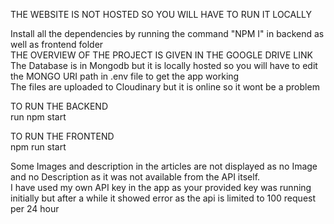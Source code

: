 THE WEBSITE IS NOT HOSTED SO YOU WILL HAVE TO RUN IT LOCALLY

Install all the dependencies by running the command  "NPM I" in backend as well as frontend folder<br>
THE OVERVIEW OF THE PROJECT IS GIVEN IN THE GOOGLE DRIVE LINK<br>
The Database is in Mongodb but it is locally hosted so you will have to edit the MONGO URI path in .env file to get the app working<br>
The files are uploaded to Cloudinary but it is online so it wont be a problem

TO RUN THE BACKEND<br>
run npm start<br>

TO RUN THE FRONTEND<br>
npm run start<br>


Some Images and description in the articles are not displayed as no Image and no Description as it was not available from the API itself.<br>
I have used my own API key in the app as your provided key was running initially but after a while it showed error as the api is limited to 100 request per 24 hour<br>



